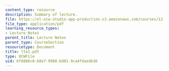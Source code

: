 ```yaml
---
content_type: resource
description: Summary of lecture.
file: https://ol-ocw-studio-app-production.s3.amazonaws.com/courses/12-802-wave-motions-in-the-ocean-and-atmosphere-spring-2004/6f6866c0b8e79988bd019ca4fdaedb36_lte1.pdf
file_type: application/pdf
learning_resource_types:
- Lecture Notes
parent_title: Lecture Notes
parent_type: CourseSection
resourcetype: Document
title: lte1.pdf
type: OCWFile
uid: 6f6866c0-b8e7-9988-bd01-9ca4fdaedb36
---
```

